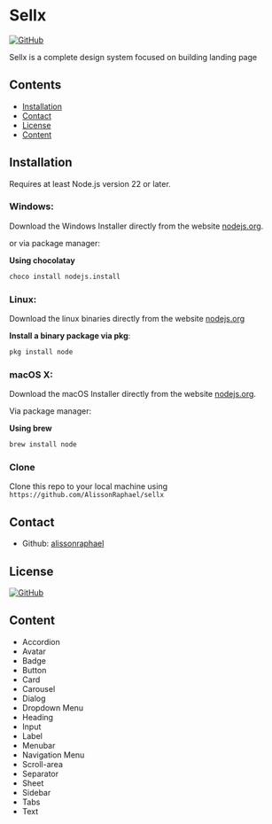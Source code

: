 # Sellx
[![GitHub](https://img.shields.io/github/license/AlissonRaphael/sellx)](https://github.com/AlissonRaphael/sellx/blob/main/LICENSE)


Sellx is a complete design system focused on building landing page

## Contents
- [Installation](#installation)
- [Contact](#contact)
- [License](#license)
- [Content](#content)

## Installation
Requires at least Node.js version 22 or later.

### Windows:

Download the Windows Installer directly from the website [nodejs.org](https://nodejs.org/en/download/).

or via package manager:

__Using chocolatay__
```sh
choco install nodejs.install
```

### Linux:

Download the linux binaries directly from the website [nodejs.org](https://nodejs.org/en/download/)

__Install a binary package via pkg__:
```sh
pkg install node
```

### macOS X:

Download the macOS Installer directly from the website [nodejs.org](https://nodejs.org/en/download/).

Via package manager:

__Using brew__
```sh
brew install node
```


### Clone

Clone this repo to your local machine using `https://github.com/AlissonRaphael/sellx`

## Contact
- Github: [alissonraphael](https://gist.github.com/AlissonRaphael)

## License
[![GitHub](https://img.shields.io/github/license/AlissonRaphael/sellx)](https://github.com/AlissonRaphael/sellx/blob/main/LICENSE)

## Content
- Accordion
- Avatar
- Badge
- Button
- Card
- Carousel
- Dialog
- Dropdown Menu
- Heading
- Input
- Label
- Menubar
- Navigation Menu
- Scroll-area
- Separator
- Sheet
- Sidebar
- Tabs
- Text
